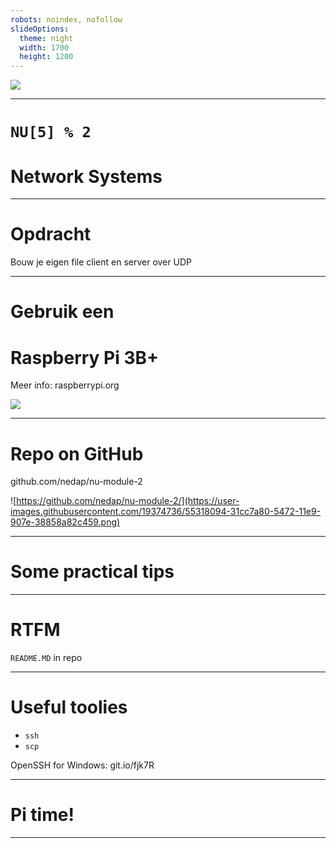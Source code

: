 ```yaml
---
robots: noindex, nofollow
slideOptions:
  theme: night
  width: 1700
  height: 1200
---
```


<!-- show me on https://hackmd.io/xG5yBzNXQZ6JYm4B8iBgGg/slide -->
<!-- edit me on https://hackmd.io/xG5yBzNXQZ6JYm4B8iBgGg?both -->

![](https://user-images.githubusercontent.com/19374736/55320855-7bb85f00-5478-11e9-97c4-6402afa8c5b7.png)

----

# `NU[5] % 2`
# Network Systems

----

# Opdracht

Bouw je eigen file client en server over UDP

----

# Gebruik een
# Raspberry Pi 3B+

Meer info: raspberrypi.org

![](https://i.imgur.com/ZOFHmNE.png)

----

# Repo on GitHub

github.com/nedap/nu-module-2


![https://github.com/nedap/nu-module-2/](https://user-images.githubusercontent.com/19374736/55318094-31cc7a80-5472-11e9-907e-38858a82c459.png)

---

# Some practical tips

----

<!-- .slide: data-background-image="https://media.giphy.com/media/AElZM8kDYlxHGGQ6kB/giphy.gif" -->

# RTFM

`README.MD` in repo

----

<!-- .slide: data-background-image="https://media.giphy.com/media/26tPnAAJxXTvpLwJy/giphy.gif" -->

# Useful toolies

- `ssh`
- `scp`

OpenSSH for Windows: git.io/fjk7R

---

<!-- .slide: data-background-image="https://media.giphy.com/media/xTiTnrXFSsd0I8quMU/giphy.gif" -->

# Pi time!

---

<!-- .slide: data-background-image="https://media.giphy.com/media/7K3p2z8Hh9QOI/giphy.gif" -->
